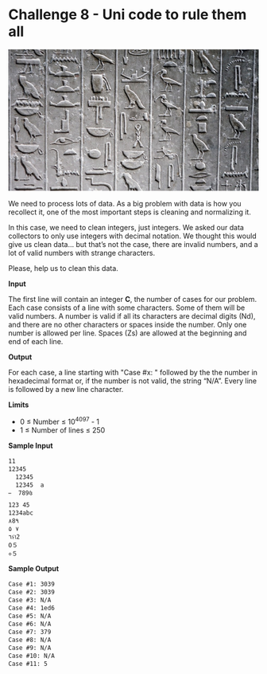 # Challenge 8 - Uni code to rule them all

![hieroglyph](https://raw.githubusercontent.com/kutyel/TuentiChallenge7/master/Challenge%2008/hieroglyph.jpg)

We need to process lots of data. As a big problem with data is how you recollect it, one of the most important steps is cleaning and normalizing it.

In this case, we need to clean integers, just integers. We asked our data collectors to only use integers with decimal notation. We thought this would give us clean data… but that’s not the case, there are invalid numbers, and a lot of valid numbers with strange characters.

Please, help us to clean this data.

**Input**

The first line will contain an integer **C**, the number of cases for our problem.
Each case consists of a line with some characters. Some of them will be valid numbers. A number is valid if all its characters are decimal digits (Nd), and there are no other characters or spaces inside the number. Only one number is allowed per line. Spaces (Zs) are allowed at the beginning and end of each line.

**Output**

For each case, a line starting with "Case #x: " followed by the the number in hexadecimal format or, if the number is not valid, the string “N/A”. Every line is followed by a new line character.

**Limits**

- 0 ≤ Number ≤ 10<sup>4097</sup> - 1
- 1 ≤ Number of lines ≤ 250

**Sample Input**
```
11
12345
  12345
  12345  a
   789꧔
123 45
1234abc
٨8٩
۵ ۷
٦ମ2
O５
०５
```
**Sample Output**
```
Case #1: 3039
Case #2: 3039
Case #3: N/A
Case #4: 1ed6
Case #5: N/A
Case #6: N/A
Case #7: 379
Case #8: N/A
Case #9: N/A
Case #10: N/A
Case #11: 5
```
